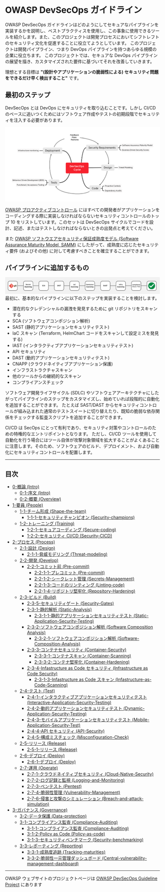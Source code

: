 # OWASP DevSecOps ガイドライン

OWASP DevSecOps ガイドラインはどのようにしてセキュアなパイプラインを実装するかを説明し、ベストプラクティスを使用し、この事象に使用できるツールを紹介します。また、このプロジェクトは開発プロセスにおいてシフトレフトのセキュリティ文化を促進することに役立てようとしています。
このプロジェクトは開発パイプライン、つまり DevOps パイプラインを持つあらゆる規模の企業に役立ちます。
このプロジェクトでは、セキュアな DevOps パイプラインの展望を描き、カスタマイズされた要件に基づいてそれを改善していきます。

理想とする目標は **"(設計やアプリケーションの脆弱性による) セキュリティ問題をできるだけ早く検出すること"** です。

## 最初のステップ

DevSecOps とは DevOps にセキュリティを取り込むことです。しかし CI/CD のペースに追いつくためにはソフトウェア作成やテストの初期段階でセキュリティを注入する必要があります。

![DevSecOps cycle](assets/images/DevSecOps-cycle.png)

[OWASP プロアクティブコントロール](https://owasp.org/www-project-proactive-controls/) にはすべての開発者がアプリケーションをコーディングする際に実装しなければならないセキュリティコントロールのトップ 10 をリストしています。このセットは DevSecOps サイクルでコードを設計、記述、またはテストしなければならないときの出発点と考えてください。

また [OWASP ソフトウエアセキュリティ保証成熟度モデル (Software Assurance Maturity Model, SAMM)](https://owaspsamm.org/model/) にしたがって、成熟度に応じたセキュリティ要件 (およびその他) に対して考慮すべきことを確立することができます。

## パイプラインに追加するもの

![DevSecOps pipeline](assets/images/DevSecOps-pipeline.png)
最初に、基本的なパイプラインに以下のステップを実装することを検討します。

- 潜在的なクレデンシャルの漏洩を発見するために git リポジトリをスキャンする
- SCA (ソフトウェアコンポジション解析)
- SAST (静的アプリケーションセキュリティテスト)
- IaC スキャン (Terraform, HelmChart コードをスキャンして設定ミスを発見する)
- IAST (インタラクティブアプリケーションセキュリティテスト)
- API セキュリティ
- DAST (動的アプリケーションセキュリティテスト)
- CNAPP (クラウドネイティブアプリケーション保護)
- インフラストラクチャスキャン
- 他のツールからの継続的なスキャン
- コンプライアンスチェック

ソフトウェア開発ライフサイクル (SDLC) やソフトウェアアーキテクチャにしたがってパイプラインのステップをカスタマイズし、始めていれば段階的に自動化を追加することができます。
たとえば SAST/DAST からセキュリティコントロールが組み込まれた通常のテストスイートに切り替えたり、既知の脆弱な依存関係をチェックする監査スクリプトを追加することができます。

CI/CD は SecOps にとって有利であり、セキュリティ対策やコントロールのための特権的なエントリポイントとなります。
ただし、CI/CD ツールを使用して自動化を行う場合にはツール自体が攻撃対象領域を拡大することがよくあることに注意します。そのため、ソフトウェアのビルド、デプロイメント、および自動化にセキュリティコントロールを配置します。

---

## 目次

- [0-概論 (Intro)](current-version/0-Intro)
  - [0-1-序文 (Intro)](current-version/0-Intro/0-1-Intro.md)
  - [0-2-概要 (Overview)](current-version/0-Intro/0-2-Overview.md)
- [1-要員 (People)](current-version/1-People)
  - [1-1-チーム形成 (Shape-the-team)](current-version/1-People/1-1-Shape-the-team)
    - [1-1-1-セキュリティチャンピオン (Security-champions)](current-version/1-People/1-1-Shape-the-team/1-1-1-Security-champions.md)
  - [1-2-トレーニング (Training)](current-version/1-People/1-2-Training)
    - [1-2-1-セキュアコーディング (Secure-coding)](current-version/1-People/1-2-Training/1-2-1-Secure-coding.md)
    - [1-2-2-セキュリティ CI/CD (Security-CICD)](current-version/1-People/1-2-Training/1-2-2-Security-CICD.md)
- [2-プロセス (Process)](current-version/2-Process)
  - [2-1-設計 (Design)](current-version/2-Process/2-1-Design)
    - [2-1-1-脅威モデリング (Threat-modeling)](current-version/2-Process/2-1-Design/2-1-1-Threat-modeling.md)
  - [2-2-開発 (Develop)](current-version/2-Process/2-2-Develop)
    - [2-2-1-コミット前 (Pre-commit)](current-version/2-Process/2-2-Develop/2-2-1-Pre-commit)
      - [2-2-1-1-プレコミット (Pre-commit)](current-version/2-Process/2-2-Develop/2-2-1-Pre-commit/2-2-1-1-Pre-commit.md)
      - [2-2-1-2-シークレット管理 (Secrets-Management)](current-version/2-Process/2-2-Develop/2-2-1-Pre-commit/2-2-1-2-Secrets-Management.md)
      - [2-2-1-3-コードのリンティング (Linting-code)](current-version/2-Process/2-2-Develop/2-2-1-Pre-commit/2-2-1-3-Linting-code.md)
      - [2-2-1-4-リポジトリ堅牢化 (Repository-Hardening)](current-version/2-Process/2-2-Develop/2-2-1-Pre-commit/2-2-1-4-Repository-Hardening.md)
  - [2-3-ビルド (Build)](current-version/2-Process/2-3-Build)
    - [2-3-5-セキュリティゲート (Security-Gates)](current-version/2-Process/2-3-Build/2-3-5-Security-Gates.md)
    - [2-3-1-静的解析 (Static-Analysis)](current-version/2-Process/2-3-Build/2-3-1-Static-Analysis)
      - [2-3-1-1-静的アプリケーションセキュリティテスト (Static-Application-Security-Testing)](current-version/2-Process/2-3-Build/2-3-1-Static-Analysis/2-3-1-1-Static-Application-Security-Testing.md)
    - [2-3-2-ソフトウェアコンポジション解析 (Software Composition Analysis)](current-version/2-Process/2-3-Build/2-3-2-Software%20Composition%20Analysis)
      - [2-3-2-1-ソフトウェアコンポジション解析 (Software-Composition-Analysis)](current-version/2-Process/2-3-Build/2-3-2-Software%20Composition%20Analysis/2-3-2-1-Software-Composition-Analysis.md)
    - [2-3-3-コンテナセキュリティ (Container-Security)](current-version/2-Process/2-3-Build/2-3-3-Container-Security)
      - [2-3-3-1-コンテナスキャン (Container-Scanning)](current-version/2-Process/2-3-Build/2-3-3-Container-Security/2-3-3-1-Container-Scanning.md)
      - [2-3-3-2-コンテナ堅牢化 (Container-Hardening)](current-version/2-Process/2-3-Build/2-3-3-Container-Security/2-3-3-2-Container-Hardening.md)
    - [2-3-4-Infastructure as Code セキュリティ (Infrastructure as Code Security)](current-version/2-Process/2-3-Build/2-3-4-Infrastructure%20as%20Code%20Security)
      - [2-3-1-3-Infastructure as Code スキャン (Infastructure-as-Code-Scanning)](current-version/2-Process/2-3-Build/2-3-4-Infrastructure%20as%20Code%20Security/2-3-1-3-Infastructure-as-Code-Scanning.md)
  - [2-4-テスト (Test)](current-version/2-Process/2-4-Test)
    - [2-4-1-インタラクティブアプリケーションセキュリティテスト (Interactive-Application-Security-Testing)](current-version/2-Process/2-4-Test/2-4-1-Interactive-Application-Security-Testing.md)
    - [2-4-2-動的アプリケーションセキュリティテスト (Dynamic-Application-Security-Testing)](current-version/2-Process/2-4-Test/2-4-2-Dynamic-Application-Security-Testing.md)
    - [2-4-3-モバイルアプリケーションセキュリティテスト (Mobile-Application-Security-Test)](current-version/2-Process/2-4-Test/2-4-3-Mobile-Application-Security-Test.md)
    - [2-4-4-API セキュリティ (API-Security)](current-version/2-Process/2-4-Test/2-4-4-API-Security.md)
    - [2-4-5-構成ミスチェック (Misconfiguration-Check)](current-version/2-Process/2-4-Test/2-4-5-Misconfiguration-Check.md)
  - [2-5-リリース (Release)](current-version/2-Process/2-5-Release)
    - [2-5-1-リリース (Release)](current-version/2-Process/2-5-Release/2-5-1-Release.md)
  - [2-6-デプロイ (Deploy)](current-version/2-Process/2-6-Deploy)
    - [2-6-1-デプロイ (Deploy)](current-version/2-Process/2-6-Deploy/2-6-1-Deploy.md)
  - [2-7-運用 (Operate)](current-version/2-Process/2-7-Operate)
    - [2-7-1-クラウドネイティブセキュリティ (Cloud-Native-Security)](current-version/2-Process/2-7-Operate/2-7-1-Cloud-Native-Security.md)
    - [2-7-2-ログ記録と監視 (Logging-and-Monitoring)](current-version/2-Process/2-7-Operate/2-7-2-Logging-and-Monitoring.md)
    - [2-7-3-ペンテスト (Pentest)](current-version/2-Process/2-7-Operate/2-7-3-Pentest.md)
    - [2-7-4-脆弱性管理 (Vulnerability-Management)](current-version/2-Process/2-7-Operate/2-7-4-Vulnerability-Management.md)
    - [2-7-6-侵害と攻撃のシミュレーション (Breach-and-attack-simulation)](current-version/2-Process/2-7-Operate/2-7-6-Breach-and-attack-simulation.md)
- [3-ガバナンス (Governance)](current-version/3-Governance)
  - [3-2-データ保護 (Data-protection)](current-version/3-Governance/3-2-Data-protection.md)
  - [3-1-コンプライアンス監査 (Compliance-Auditing)](current-version/3-Governance/3-1-Compliance-Auditing)
    - [3-1-1-コンプライアンス監査 (Compliance-Auditing)](current-version/3-Governance/3-1-Compliance-Auditing/3-1-1-Compliance-Auditing.md)
    - [3-1-2-Policy as Code (Policy-as-code)](current-version/3-Governance/3-1-Compliance-Auditing/3-1-2-Policy-as-code.md)
    - [3-1-3-セキュリティベンチマーク (Security-benchmarking)](current-version/3-Governance/3-1-Compliance-Auditing/3-1-3-Security-benchmarking.md)
  - [3-3-レポーティング (Reporting)](current-version/3-Governance/3-3-Reporting)
    - [3-3-1-成熟度追跡 (Tracking-maturities)](current-version/3-Governance/3-3-Reporting/3-3-1-Tracking-maturities.md)
    - [3-3-2-脆弱性一元管理ダッシュボード (Central-vulnerability-management-dashboard)](current-version/3-Governance/3-3-Reporting/3-3-2-Central-vulnerability-management-dashboard.md)


---
OWASP ウェブサイトのプロジェクトページは [OWASP DevSecOps Guideline Project](https://owasp.org/www-project-devsecops-guideline/) にあります
